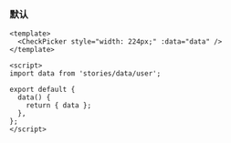 ### 默认

<!--start-code-->

```vue
<template>
  <CheckPicker style="width: 224px;" :data="data" />
</template>

<script>
import data from 'stories/data/user';

export default {
  data() {
    return { data };
  },
};
</script>
```

<!--end-code-->
